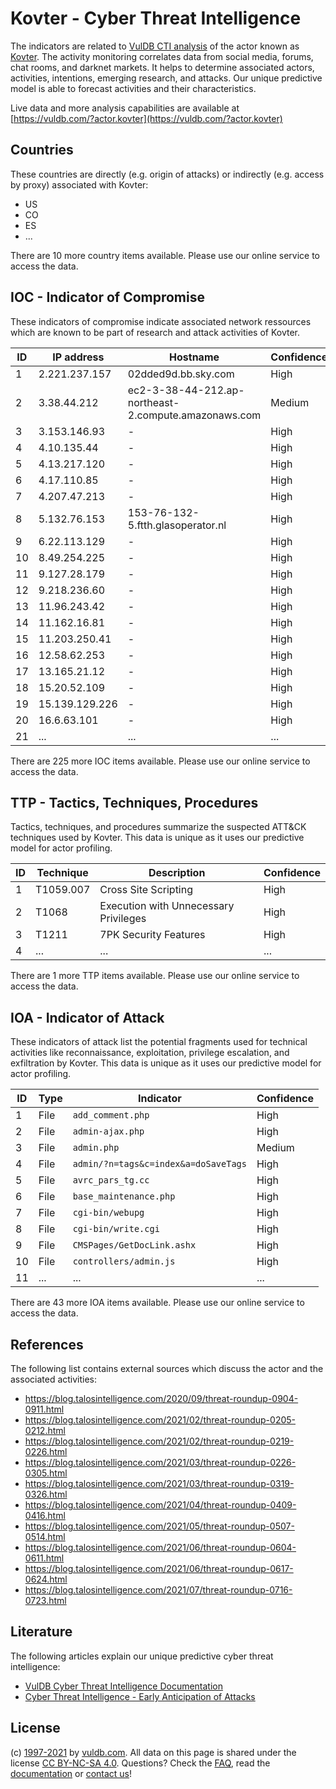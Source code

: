 # Kovter - Cyber Threat Intelligence

The indicators are related to [VulDB CTI analysis](https://vuldb.com/?doc.cti) of the actor known as [Kovter](https://vuldb.com/?actor.kovter). The activity monitoring correlates data from social media, forums, chat rooms, and darknet markets. It helps to determine associated actors, activities, intentions, emerging research, and attacks. Our unique predictive model is able to forecast activities and their characteristics.

Live data and more analysis capabilities are available at [https://vuldb.com/?actor.kovter](https://vuldb.com/?actor.kovter)

## Countries

These countries are directly (e.g. origin of attacks) or indirectly (e.g. access by proxy) associated with Kovter:

* US
* CO
* ES
* ...

There are 10 more country items available. Please use our online service to access the data.

## IOC - Indicator of Compromise

These indicators of compromise indicate associated network ressources which are known to be part of research and attack activities of Kovter.

ID | IP address | Hostname | Confidence
-- | ---------- | -------- | ----------
1 | 2.221.237.157 | 02dded9d.bb.sky.com | High
2 | 3.38.44.212 | ec2-3-38-44-212.ap-northeast-2.compute.amazonaws.com | Medium
3 | 3.153.146.93 | - | High
4 | 4.10.135.44 | - | High
5 | 4.13.217.120 | - | High
6 | 4.17.110.85 | - | High
7 | 4.207.47.213 | - | High
8 | 5.132.76.153 | 153-76-132-5.ftth.glasoperator.nl | High
9 | 6.22.113.129 | - | High
10 | 8.49.254.225 | - | High
11 | 9.127.28.179 | - | High
12 | 9.218.236.60 | - | High
13 | 11.96.243.42 | - | High
14 | 11.162.16.81 | - | High
15 | 11.203.250.41 | - | High
16 | 12.58.62.253 | - | High
17 | 13.165.21.12 | - | High
18 | 15.20.52.109 | - | High
19 | 15.139.129.226 | - | High
20 | 16.6.63.101 | - | High
21 | ... | ... | ...

There are 225 more IOC items available. Please use our online service to access the data.

## TTP - Tactics, Techniques, Procedures

Tactics, techniques, and procedures summarize the suspected ATT&CK techniques used by Kovter. This data is unique as it uses our predictive model for actor profiling.

ID | Technique | Description | Confidence
-- | --------- | ----------- | ----------
1 | T1059.007 | Cross Site Scripting | High
2 | T1068 | Execution with Unnecessary Privileges | High
3 | T1211 | 7PK Security Features | High
4 | ... | ... | ...

There are 1 more TTP items available. Please use our online service to access the data.

## IOA - Indicator of Attack

These indicators of attack list the potential fragments used for technical activities like reconnaissance, exploitation, privilege escalation, and exfiltration by Kovter. This data is unique as it uses our predictive model for actor profiling.

ID | Type | Indicator | Confidence
-- | ---- | --------- | ----------
1 | File | `add_comment.php` | High
2 | File | `admin-ajax.php` | High
3 | File | `admin.php` | Medium
4 | File | `admin/?n=tags&c=index&a=doSaveTags` | High
5 | File | `avrc_pars_tg.cc` | High
6 | File | `base_maintenance.php` | High
7 | File | `cgi-bin/webupg` | High
8 | File | `cgi-bin/write.cgi` | High
9 | File | `CMSPages/GetDocLink.ashx` | High
10 | File | `controllers/admin.js` | High
11 | ... | ... | ...

There are 43 more IOA items available. Please use our online service to access the data.

## References

The following list contains external sources which discuss the actor and the associated activities:

* https://blog.talosintelligence.com/2020/09/threat-roundup-0904-0911.html
* https://blog.talosintelligence.com/2021/02/threat-roundup-0205-0212.html
* https://blog.talosintelligence.com/2021/02/threat-roundup-0219-0226.html
* https://blog.talosintelligence.com/2021/03/threat-roundup-0226-0305.html
* https://blog.talosintelligence.com/2021/03/threat-roundup-0319-0326.html
* https://blog.talosintelligence.com/2021/04/threat-roundup-0409-0416.html
* https://blog.talosintelligence.com/2021/05/threat-roundup-0507-0514.html
* https://blog.talosintelligence.com/2021/06/threat-roundup-0604-0611.html
* https://blog.talosintelligence.com/2021/06/threat-roundup-0617-0624.html
* https://blog.talosintelligence.com/2021/07/threat-roundup-0716-0723.html

## Literature

The following articles explain our unique predictive cyber threat intelligence:

* [VulDB Cyber Threat Intelligence Documentation](https://vuldb.com/?doc.cti)
* [Cyber Threat Intelligence - Early Anticipation of Attacks](https://www.scip.ch/en/?labs.20201022)

## License

(c) [1997-2021](https://vuldb.com/?doc.changelog) by [vuldb.com](https://vuldb.com/?doc.about). All data on this page is shared under the license [CC BY-NC-SA 4.0](https://creativecommons.org/licenses/by-nc-sa/4.0/). Questions? Check the [FAQ](https://vuldb.com/?doc.faq), read the [documentation](https://vuldb.com/?doc) or [contact us](https://vuldb.com/?contact)!
